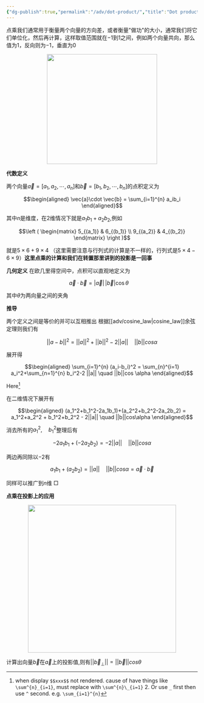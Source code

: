 ```yaml
---
{"dg-publish":true,"permalink":"/adv/dot-product/","title":"Dot product","noteIcon":""}
---
```



点乘我们通常用于衡量两个向量的方向差，或者衡量"做功"的大小，通常我们将它们单位化，然后再计算，这样取值范围就在$-1$到$1$之间，例如两个向量共向，那么值为$1$，反向则为$-1$，垂直为$0$
<div align=center><img src="https://cdn.jsdelivr.net/gh/aaronmack/image-hosting@master/mathematics/点乘.78lv308m6p80.webp" width="290"></div>

**代数定义**

两个向量${\displaystyle {\vec {a}}=[a_{1},a_{2},\cdots ,a_{n}]}$和${\displaystyle {\vec {b}}=[b_{1},b_{2},\cdots ,b_{n}]}$的点积定义为

$$\begin{aligned} \vec{a}\cdot \vec{b} = \sum_{i=1}^{n} a_ib_i \end{aligned}$$

其中$n$是维度，在2维情况下就是$a_1b_1+a_2b_2$,例如

$$\left ( \begin{matrix} 5_{(a_1)} & 6_{(b_1)} \\ 9_{(a_2)} & 4_{(b_2)} \end{matrix} \right )$$

就是$5\times 6+9\times 4$ （这里需要注意与行列式的计算是不一样的，行列式是$5\times 4-6\times 9$）**这里点乘的计算和我们在转置那里讲到的投影是一回事**

**几何定义**
在欧几里得空间中，点积可以直观地定义为

$${\displaystyle {\vec {a}}\cdot {\vec {b}}=|{\vec {a}}|\,|{\vec {b}}|\cos \theta \quad }$$

其中$\theta$为两向量之间的夹角

**推导**

两个定义之间是等价的并可以互相推出
根据[[adv/cosine_law\|cosine_law]]余弦定理则我们有

$$|| a-b ||^2 = ||a||^2+||b||^2-2||a|| \quad ||b||cos\alpha$$

展开得

$$\begin{aligned} \sum_{i=1}^{n} (a_i-b_i)^2 = \sum_{n}^{i=1} a_i^2+\sum_{n=1}^{n} b_i^2-2 ||a|| \quad ||b||cos \alpha \end{aligned}$$

Here[^1]

在二维情况下展开有

$$\begin{aligned} (a_1^2+b_1^2-2a_1b_1)+(a_2^2+b_2^2-2a_2b_2) = a_1^2+a_2^2 + b_1^2+b_2^2 - 2||a|| \quad ||b||cos\alpha \end{aligned}$$

消去所有的$a_1^2,\quad b_1^2$整理后有

$$-2a_1b_1 + (-2a_2b_2) =  - 2||a|| \quad ||b||cos\alpha$$

两边再同除以$-2$有

$$a_1b_1 + (a_2b_2) = ||a|| \quad ||b||cos\alpha = \vec{a}\cdot \vec{b}$$ 

同样可以推广到$n$维 □

**点乘在投影上的应用**<div align=center><img src="https://cdn.jsdelivr.net/gh/aaronmack/image-hosting@master/mathematics/DotProductForProjection.20f8sxq8tejk.webp" width="390"></div>

计算出向量$\vec{b}$在$\vec{a}$上的投影值,则有$||\vec{b}_{\perp}|| = ||\vec{b}||cos\theta$ 

[^1]: when display `$$xxx$$` not rendered. cause of have things like `\sum^{n}_{i=1}`, must replace with `\sum^{n}\_{i=1}` 2. Or use `_` first then use `^` second. e.g. `\sum_{i=1}^{n}`
